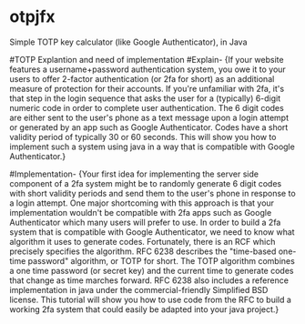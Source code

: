 # otpjfx
Simple TOTP key calculator (like Google Authenticator), in Java

#TOTP Explantion and need of implementation
#Explain-
{If your website features a username+password authentication system, you owe it 
to your users to offer 2-factor authentication (or 2fa for short) as an additional
measure of protection for their accounts. If you're unfamiliar with 2fa, it's that
step in the login sequence that asks the user for a (typically) 6-digit numeric code
in order to complete user authentication. The 6 digit codes are either sent to the user's
phone as a text message upon a login attempt or generated by an app such as Google Authenticator.
Codes have a short validity period of typically 30 or 60 seconds. This will show you how
to implement such a system using java in a way that is compatible with Google Authenticator.}


#Implementation-
{Your first idea for implementing the server side component of a 2fa system might be to randomly
generate 6 digit codes with short validity periods and send them to the user's phone in response 
to a login attempt. One major shortcoming with this approach is that your implementation wouldn't
be compatible with 2fa apps such as Google Authenticator which many users will prefer to use. 
In order to build a 2fa system that is compatible with Google Authenticator, we need to know what
algorithm it uses to generate codes. Fortunately, there is an RCF which precisely specifies the algorithm. 
RFC 6238 describes the "time-based one-time password" algorithm, or TOTP for short. The TOTP algorithm combines
a one time password (or secret key) and the current time to generate codes that change as time marches forward.
RFC 6238 also includes a reference implementation in java under the commercial-friendly Simplified BSD license.
This tutorial will show you how to use code from the RFC to build a working 2fa system that could easily be adapted 
into your java project.}
